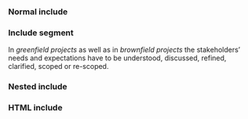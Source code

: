 ### Normal include
<include src="requirements/EstablishingRequirements.md" />

### Include segment
<include src="requirements/EstablishingRequirements.md#preview" />

In <info src="common/Definitions.md#GreenfieldProject">_greenfield projects_</info> as well as in
<info src="common/Definitions.md#BrownfieldProject">_brownfield projects_</info> the stakeholders’ needs and expectations
have to be understood, discussed, refined, clarified, 
<info src="common/Definitions.md#Scope">scoped</info> or re-scoped.

### Nested include
<include src="requirements/nestedInclude.md" />

### HTML include
<include src="index.html" />